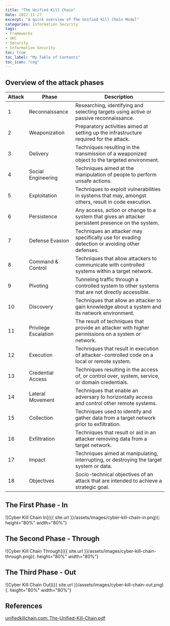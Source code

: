 ```yaml
---
title: "The Unified Kill Chain"
date: 2022-11-27
excerpt: "A quick overview of The Unified Kill Chain Model"
categories: Information Security
tags:
- Frameworks
- UKC
- Security
- Information Security
toc: true
toc_label: "My Table of Contents"
toc_icon: "cog"
---
```


## Overview of the attack phases

| Attack | Phase | Description |
| ------ | ----- | ----------- |
| 1 | Reconnaissance | Researching, identifying and selecting targets using active or passive reconnaissance. |
| 2 | Weaponization | Preparatory activities aimed at setting up the infrastructure required for the attack. |
| 3 | Delivery | Techniques resulting in the transmission of a weaponized object to the targeted environment. |
| 4 | Social Engineering | Techniques aimed at the manipulation of people to perform unsafe actions. |
| 5 | Exploitation | Techniques to exploit vulnerabilities in systems that may, amongst others, result in code execution. |
| 6 | Persistence | Any access, action or change to a system that gives an attacker persistent presence on the system. |
| 7 | Defense Evasion | Techniques an attacker may specifically use for evading detection or avoiding other defenses. |
| 8 | Command & Control | Techniques that allow attackers to communicate with controlled systems within a target network. |
| 9 | Pivoting | Tunneling traffic through a controlled system to other systems that are not directly accessible. |
| 10 | Discovery | Techniques that allow an attacker to gain knowledge about a system and its network environment. |
| 11 | Privilege Escalation | The result of techniques that provide an attacker with higher permissions on a system or network. |
| 12 | Execution | Techniques that result in execution of attacker-controlled code on a local or remote system. |
| 13 | Credential Access | Techniques resulting in the access of, or control over, system, service, or domain credentials. |
| 14 | Lateral Movement | Techniques that enable an adversary to horizontally access and control other remote systems. |
| 15 | Collection | Techniques used to identify and gather data from a target network prior to exfiltration. |
| 16 | Exfiltration | Techniques that result or aid in an attacker removing data from a target network. |
| 17 | Impact | Techniques aimed at manipulating, interrupting, or destroying the target system or data. |
| 18 | Objectives | Socio-technical objectives of an attack that are intended to achieve a strategic goal. |

## The First Phase - In

![Cyber Kill Chain In]({{ site.url }}/assets/images/cyber-kill-chain-in.png){: height="80%" width="80%"}

## The Second Phase - Through

![Cyber Kill Chain Through]({{ site.url }}/assets/images/cyber-kill-chain-through.png){: height="80%" width="80%"}

## The Third Phase - Out

![Cyber Kill Chain Out]({{ site.url }}/assets/images/cyber-kill-chain-out.png){: height="80%" width="80%"}

## References

[unifiedkillchain.com: The-Unified-Kill-Chain.pdf](https://www.unifiedkillchain.com/assets/The-Unified-Kill-Chain.pdf)
